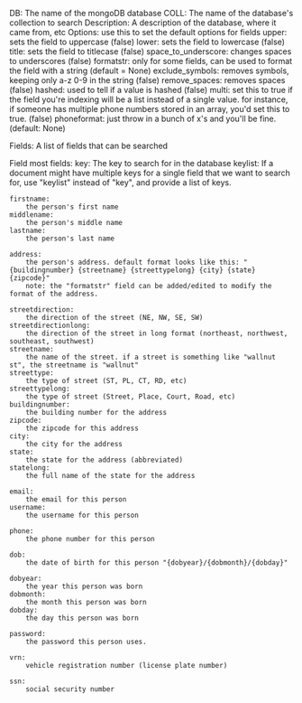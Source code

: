 

DB:				The name of the mongoDB database
COLL:			The name of the database's collection to search
Description:	A description of the database, where it came from, etc
Options: use this to set the default options for fields
	upper:					sets the field to uppercase (false)
	lower:					sets the field to lowercase (false)
	title:					sets the field to titlecase (false)
	space_to_underscore:	changes spaces to underscores (false)
	formatstr:					only for some fields, can be used to format the field with a string (default = None)
	exclude_symbols:		removes symbols, keeping only a-z 0-9 in the string (false)
	remove_spaces:			removes spaces (false)
	hashed:					used to tell if a value is hashed (false)
	multi:					set this to true if the field you're indexing will be a list instead of a single value. for instance, if someone has multiple phone numbers stored in an array, you'd set this to true. (false)
	phoneformat:			just throw in a bunch of x's and you'll be fine. (default: None)
	


Fields: A list of fields that can be searched



Field
	most fields:
		key:	The key to search for in the database
		keylist:	If a document might have multiple keys for a single field that we want to search for, use "keylist" instead of "key", and provide a list of keys.




	firstname:
		the person's first name
	middlename:
		the person's middle name
	lastname:
		the person's last name
	
	address:
		the person's address. default format looks like this: "{buildingnumber} {streetname} {streettypelong} {city} {state} {zipcode}"
		note: the "formatstr" field can be added/edited to modify the format of the address.

	streetdirection:
		the direction of the street (NE, NW, SE, SW)
	streetdirectionlong:
		the direction of the street in long format (northeast, northwest, southeast, southwest)
	streetname:
		the name of the street. if a street is something like "wallnut st", the streetname is "wallnut"
	streettype:
		the type of street (ST, PL, CT, RD, etc)
	streettypelong:
		the type of street (Street, Place, Court, Road, etc)
	buildingnumber:
		the building number for the address
	zipcode:
		the zipcode for this address
	city:
		the city for the address
	state:
		the state for the address (abbreviated)
	statelong:
		the full name of the state for the address
	
	email:
		the email for this person
	username:
		the username for this person
	
	phone:
		the phone number for this person
	
	dob:
		the date of birth for this person "{dobyear}/{dobmonth}/{dobday}"
	
	dobyear:
		the year this person was born
	dobmonth:
		the month this person was born
	dobday:
		the day this person was born
	
	password:
		the password this person uses.
	
	vrn:
		vehicle registration number (license plate number)
	
	ssn:
		social security number
	
	

	

